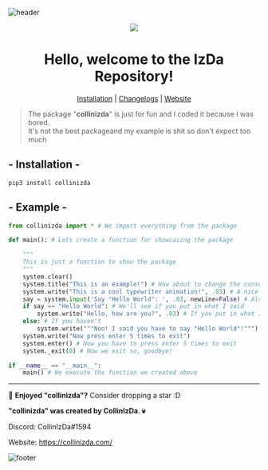 ![header](https://capsule-render.vercel.app/api?type=waving&color=00ffff&text=CollinIzDa&fontColor=FFF&fontSize=90&animation=fadeIn&fontAlignY=38&desc=pip%20install%20collinizda&descAlignY=51&descAlign=64&height=300&section=header)

<div align="center">
  <img src="https://collinizda.com/img/besen.png"></img>
</div>

<h1 align="center">
  Hello, welcome to the IzDa Repository!
</h1>

<p align="center">
<a href="https://github.com/CollinIzDa/pip-install-collinizda#--installation--">Installation</a> |
<a href="https://github.com/CollinIzDa/IzDa-Bot/blob/main/Changelog.md">Changelogs</a> |
<a href="https://collinizda.com">Website</a>
</p>

> The package "**collinizda**" is just for fun and I coded it because I was bored.
> <br>
> It's not the best packageand my example is shit so don't expect too much

## - Installation -
```ssh
pip3 install collinizda
```

## - Example -
```py
from collinizda import * # We import everything from the package

def main(): # Lets create a function for showcasing the package

    """
    This is just a function to show the package
    """
    system.clear()
    system.title("This is an example!") # How about to change the console title
    system.write("This is a cool typewriter animation!", .03) # A nice typewriter animation
    say = system.input('Say "Hello World": ', .03, newLine=False) # Also a typewriter animation but as an input
    if say == "Hello World": # We'll see if you put in what I said
        system.write("Hello, how are you?", .03) # If you put in what I said, we'll ask how you're doing
    else: # If you haven't
        system.write("""Noo! I said you have to say "Hello World"!""") # We're telling you to type in "Hello World" like we said above
    system.write("Now press enter 5 times to exit")
    system.enter() # Now you have to press enter 5 times to exit
    system._exit(0) # Now we exit so, goodbye!

if __name__ == "__main__":
    main() # We execute the function we created above
```

---

🌟 **Enjoyed "collinizda"?** Consider dropping a star :D

**"collinizda" was created by CollinIzDa. 💀**

Discord: CollinIzDa#1594

Website: https://collinizda.com/

![footer](https://capsule-render.vercel.app/api?type=waving&color=00ffff&height=200&section=footer)
